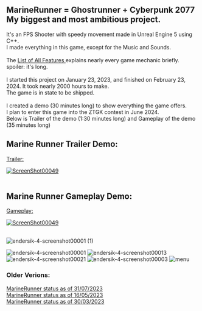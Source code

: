 ## MarineRunner = Ghostrunner + Cyberpunk 2077 My biggest and most ambitious project. <br/>
It's an FPS Shooter with speedy movement made in Unreal Engine 5 using C++. <br/>
I made everything in this game, except for the Music and Sounds. <br/> <br/>
The <a href="https://github.com/Endersik4/MarineRunner/blob/main/ListOfAllFeatures.md"> List of All Features </a> explains nearly every game mechanic briefly. spoiler: it's long. <br/> <br/>
I started this project on January 23, 2023, and finished on February 23, 2024. It took nearly 2000 hours to make. <br/>
The game is in state to be shipped. <br/> <br/>
I created a demo (30 minutes long) to show everything the game offers. <br/>
I plan to enter this game into the ZTGK contest in June 2024. <br/>
Below is Trailer of the demo (1:30 minutes long) and Gameplay of the demo (35 minutes long) <br/>
<h2> Marine Runner Trailer Demo: </h2>
<a href="https://youtu.be/02JhJevPaRo">
Trailer:
  
![ScreenShot00049](https://github.com/Endersik4/MarineRunner/assets/131354098/8730411a-0426-4d17-a805-1af4e1ddef7b) </a>
<br/><br/>

<h2> Marine Runner Gameplay Demo: </h2>
<a href="https://youtu.be/02JhJevPaRo">
Gameplay:
  
![ScreenShot00049](https://github.com/Endersik4/MarineRunner/assets/131354098/8730411a-0426-4d17-a805-1af4e1ddef7b) </a>
<br/><br/>

![endersik-4-screenshot00001 (1)](https://github.com/Endersik4/MarineRunner/assets/131354098/a3a02f78-be24-4474-bc67-d68585a974b6)

![endersik-4-screenshot00001](https://github.com/Endersik4/MarineRunner/assets/131354098/312fda0d-ede3-4288-8409-496daf9215d2)
![endersik-4-screenshot00013](https://github.com/Endersik4/MarineRunner/assets/131354098/f5abba1e-c299-46e1-86a3-f56f4359c1f9)
![endersik-4-screenshot00021](https://github.com/Endersik4/MarineRunner/assets/131354098/2da07ed6-fce5-40ad-95f6-5014a8cf20bc)
![endersik-4-screenshot00003](https://github.com/Endersik4/MarineRunner/assets/131354098/4065420d-8ae2-4dbc-ae66-21405db15759)
![menu](https://github.com/Endersik4/MarineRunner/assets/131354098/3c89763d-44e7-4b74-bb50-6dafbd3d6126)

<h3> Older Verions: </h3>
<a href="https://youtu.be/UozAfLmbgF0"> MarineRunner status as of 31/07/2023 </a> <br/>
<a href="https://youtu.be/TpYCEW1tYkw"> MarineRunner status as of 16/05/2023 </a> <br/>
<a href="https://youtu.be/8jKjilVmgmk"> MarineRunner status as of 30/03/2023 </a>

